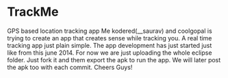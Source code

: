 TrackMe
=======

GPS based location tracking app
Me kodered(__saurav) and coolgopal is trying to create an app that creates sense while tracking you.
A real time tracking app just plain simple.
The app development has just started just like from this june 2014.
For now we are just uploading the whole eclipse folder.
Just fork it and them export the apk to run the app.
We will later post the apk too with each commit.
Cheers Guys!

